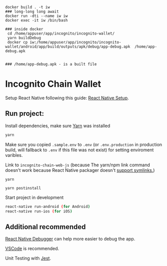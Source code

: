 ```
docker build . -t iw
### long-long long await
docker run -dti --name iw iw
docker exec -it iw /bin/bash

### inside docker
 cd /home/appuser/app/incognito/incognito-wallet/
 yarn buildDebug
 docker cp iw:/home/appuser/app/incognito/incognito-wallet/android/app/build/outputs/apk/debug/app-debug.apk  /home/app-debug.apk


### /home/app-debug.apk - is a built file
```





# Incognito Chain Wallet

Setup React Native following this guide: [React Native Setup](https://facebook.github.io/react-native/docs/getting-started).

## Run project:
Install dependencies, make sure [Yarn](https://yarnpkg.com/lang/en/docs/install/#mac-stable) was installed 
```sh
yarn
```

Make sure you copied `.sample.env` to `.env` (or `.env.production` in production build, will fallback to `.env` if this file was not exist) for setting enviroment varibles.

Link to  `incognito-chain-web-js` (because The yarn/npm link command doesn't work because React Native packager doesn't [support symlinks.](https://github.com/facebook/metro-bundler/issues/1))

```
yarn
```

```
yarn postinstall
```

Start project in development
```sh
react-native run-android (for Android)
react-native run-ios (for iOS)
```

## Additional recommended
[React Native Debugger](https://github.com/jhen0409/react-native-debugger) can help more easier to debug the app.

[VSCode](https://code.visualstudio.com/) is recommended.

Unit Testing with [Jest](https://jestjs.io/).
